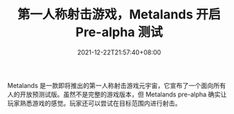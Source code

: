 ﻿---
title: "第一人称射击游戏，Metalands 开启 Pre-alpha 测试"
date: 2021-12-22T21:57:40+08:00
lastmod: 2021-12-22T16:45:40+08:00
draft: false
authors: ["Peter"]
description: "Metalands 是一款即将推出的第一人称射击游戏元宇宙，它宣布了一个面向所有人的开放预测试版。虽然不是完整的游戏版本，但 Metalands pre-alpha 确实让玩家熟悉游戏的感觉。玩家还可以尝试在目标范围内进行射击。"
featuredImage: "first-person-shooter-metalands-opens-pre-alpha-testing.png"
tags: ["NFTs","NFTs","Play to Earn"]
categories: ["news"]
news: ["NFTs"]
weight: 
lightgallery: true
pinned: false
recommend: false
recommend1: false
---

Metalands 是一款即将推出的第一人称射击游戏元宇宙，它宣布了一个面向所有人的开放预测试版。虽然不是完整的游戏版本，但 Metalands pre-alpha 确实让玩家熟悉游戏的感觉。玩家还可以尝试在目标范围内进行射击。

<!--more-->

